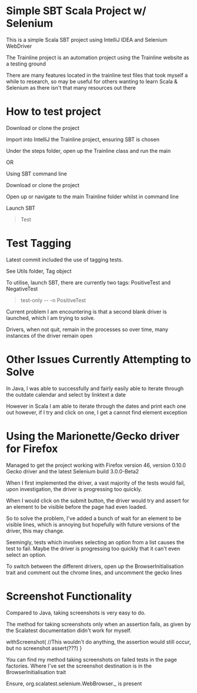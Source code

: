 Simple SBT Scala Project w/ Selenium
=========================

This is a simple Scala SBT project using IntelliJ IDEA and Selenium WebDriver

The Trainline project is an automation project using the Trainline website as a testing ground

There are many features located in the trainline test files that took myself a while to research, 
so may be useful for others wanting to learn Scala & Selenium as there isn't that many resources out there

How to test project
===================

Download or clone the project

Import into IntelliJ the Trainline project, ensuring SBT is chosen

Under the steps folder,  open up the Trainline class and run the main

OR

Using SBT command line

Download or clone the project

Open up or navigate to the main Trainline folder whilst in command line

Launch SBT

> Test


Test Tagging
=============

Latest commit included the use of tagging tests.

See Utils folder, Tag object

To utilise, launch SBT, there are currently two tags: PositiveTest and NegativeTest

>test-only -- -n PositiveTest

Current problem I am encountering is that a second blank driver is launched, which I am trying to solve. 

Drivers, when not quit, remain in the processes so over time, many instances of the driver remain open

Other Issues Currently Attempting to Solve
==========================================

In Java, I was able to successfully and fairly easily able to iterate through the outdate calendar and select by linktext a date

However in Scala I am able to iterate through the dates and print each one out however, if I try and click on one, I get a cannot find element exception

Using the Marionette/Gecko driver for Firefox
=============================================

Managed to get the project working with Firefox version 46, version 0.10.0 Gecko driver and the latest Selenium build 3.0.0-Beta2

When I first implemented the driver, a vast majority of the tests would fail, upon investigation, the driver is progressing too quickly.

When I would click on the submit button, the driver would try and assert for an element to be visible before the page had even loaded.

So to solve the problem, I've added a bunch of wait for an element to be visible lines, which is annoying but hopefully with future versions of the driver, this may change.

Seemingly, tests which involves selecting an option from a list causes the test to fail. Maybe the driver is progressing too quickly that it can't even select an option.

To switch between the different drivers, open up the BrowserInitialisation trait and comment out the chrome lines, and uncomment the gecko lines


Screenshot Functionality
========================

Compared to Java, taking screenshots is very easy to do.

The method for taking screenshots only when an assertion fails, as given by the Scalatest documentation didn't work for myself.

withScreenshot{ //This wouldn't do anything, the assertion would still occur, but no screenshot
assert(???)
}

You can find my method taking screenshots on failed tests in the page factories. Where I've set the screenshot destination is in the BrowserInitialisation trait 

Ensure, org.scalatest.selenium.WebBrowser._ is present
